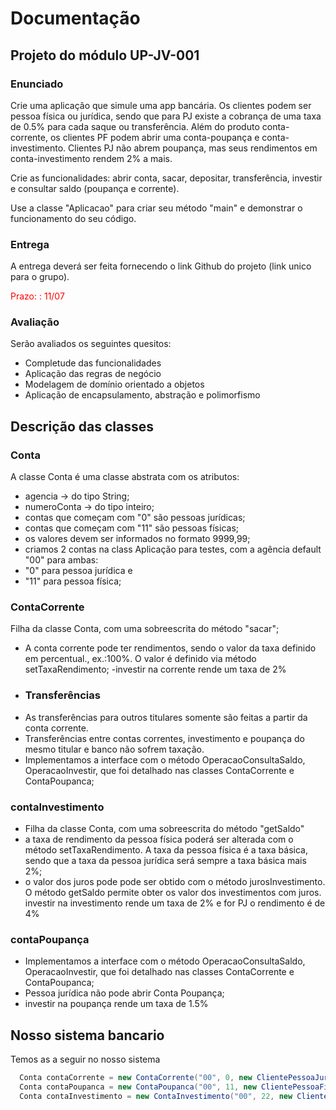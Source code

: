 # Documentação
## Projeto do módulo UP-JV-001
### Enunciado
Crie uma aplicação que simule uma app bancária. Os clientes podem ser pessoa física ou jurídica, sendo que para PJ existe a cobrança de uma taxa de 0.5% para cada saque ou transferência. Além do produto conta-corrente, os clientes PF podem abrir uma conta-poupança e conta-investimento. Clientes PJ não abrem poupança, mas seus rendimentos em conta-investimento rendem 2% a mais.

Crie as funcionalidades: abrir conta, sacar, depositar, transferência, investir e consultar saldo (poupança e corrente).

Use a classe "Aplicacao" para criar seu método "main" e demonstrar o funcionamento do seu código.

### Entrega
A entrega deverá ser feita fornecendo o link Github do projeto (link unico para o grupo).

<p style="color:red">Prazo: : 11/07</p>

### Avaliação
Serão avaliados os seguintes quesitos:

- Completude das funcionalidades
- Aplicação das regras de negócio
- Modelagem de domínio orientado a objetos
- Aplicação de encapsulamento, abstração e polimorfismo

## Descrição das classes
### Conta
A classe Conta é uma classe abstrata com os atributos:
- agencia -> do tipo String;
- numeroConta -> do tipo inteiro;
- contas que começam com "0" são pessoas jurídicas;
- contas que começam com "11" são pessoas físicas;
- os valores devem ser informados no formato 9999,99;
- criamos 2 contas na class Aplicação para testes, com a agência default "00" para ambas:
-  "0"  para pessoa jurídica e
-  "11" para pessoa física;
### ContaCorrente
Filha da classe Conta, com uma sobreescrita do método "sacar";
- A conta corrente pode ter rendimentos, sendo o valor da taxa definido em percentual., ex.:100%. O valor é definido via método setTaxaRendimento;
-investir na corrente rende um taxa de 2%
- ### Transferências
- As transferências para outros titulares somente são feitas a partir da conta corrente. 
- Transferências entre contas correntes, investimento e poupança do mesmo titular e banco não sofrem taxação.
- Implementamos a interface com o método OperacaoConsultaSaldo, OperacaoInvestir, que foi detalhado nas classes ContaCorrente e ContaPoupanca; 
### contaInvestimento
- Filha da classe Conta, com uma sobreescrita do método "getSaldo"
- a taxa de rendimento da pessoa física poderá ser alterada com o método setTaxaRendimento. A taxa da pessoa física é a taxa básica, sendo que a taxa da pessoa jurídica será sempre a taxa básica mais 2%; 
- o valor dos juros pode pode ser obtido com o método jurosInvestimento. O método getSaldo permite obter os valor dos investimentos com juros.
investir na investimento rende um taxa de 2% e for PJ o rendimento é de 4%
### contaPoupança
- Implementamos a interface com o método OperacaoConsultaSaldo, OperacaoInvestir, que foi detalhado nas classes ContaCorrente e ContaPoupanca; 
- Pessoa jurídica não pode abrir Conta Poupança;
- investir na poupança rende um taxa de 1.5%

## Nosso sistema bancario

Temos as a seguir no nosso sistema
```java
  Conta contaCorrente = new ContaCorrente("00", 0, new ClientePessoaJuridica("Bernardo"));
  Conta contaPoupanca = new ContaPoupanca("00", 11, new ClientePessoaFisica("Ana"));
  Conta contaInvestimento = new ContaInvestimento("00", 22, new ClientePessoaJuridica("Kennedy"));
```

